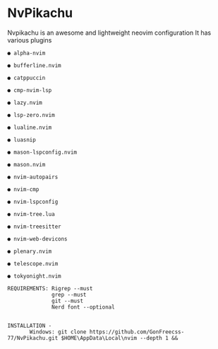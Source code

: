 # NvPikachu

Nvpikachu is an awesome and lightweight neovim configuration 
It has various plugins   
    
    ● alpha-nvim 
    
    ● bufferline.nvim
    
    ● catppuccin
    
    ● cmp-nvim-lsp
    
    ● lazy.nvim
    
    ● lsp-zero.nvim
    
    ● lualine.nvim
    
    ● luasnip
    
    ● mason-lspconfig.nvim
    
    ● mason.nvim
    
    ● nvim-autopairs
    
    ● nvim-cmp
    
    ● nvim-lspconfig
    
    ● nvim-tree.lua
    
    ● nvim-treesitter 
    
    ● nvim-web-devicons
    
    ● plenary.nvim
    
    ● telescope.nvim
    
    ● tokyonight.nvim

    REQUIREMENTS: Rigrep --must
                  grep --must
                  git --must
                  Nerd font --optional

    
    INSTALLATION -
           Windows: git clone https://github.com/GonFreecss-77/NvPikachu.git $HOME\AppData\Local\nvim --depth 1 &&
    

